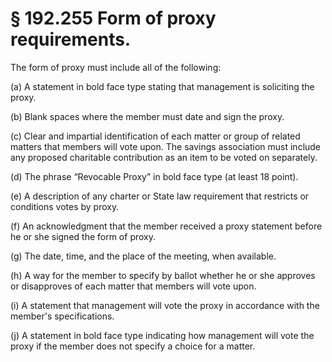 # § 192.255   Form of proxy requirements.

The form of proxy must include all of the following:


(a) A statement in bold face type stating that management is soliciting the proxy.


(b) Blank spaces where the member must date and sign the proxy.


(c) Clear and impartial identification of each matter or group of related matters that members will vote upon. The savings association must include any proposed charitable contribution as an item to be voted on separately.


(d) The phrase “Revocable Proxy” in bold face type (at least 18 point).


(e) A description of any charter or State law requirement that restricts or conditions votes by proxy.


(f) An acknowledgment that the member received a proxy statement before he or she signed the form of proxy.


(g) The date, time, and the place of the meeting, when available.


(h) A way for the member to specify by ballot whether he or she approves or disapproves of each matter that members will vote upon.


(i) A statement that management will vote the proxy in accordance with the member's specifications.


(j) A statement in bold face type indicating how management will vote the proxy if the member does not specify a choice for a matter.




